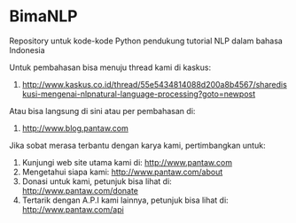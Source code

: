 # BimaNLP
Repository untuk kode-kode Python pendukung tutorial NLP dalam bahasa Indonesia

Untuk pembahasan bisa menuju thread kami di kaskus:

1. http://www.kaskus.co.id/thread/55e5434814088d200a8b4567/sharediskusi-mengenai-nlpnatural-language-processing?goto=newpost


Atau bisa langsung di sini atau per pembahasan di: 

1. http://www.blog.pantaw.com



Jika sobat merasa terbantu dengan karya kami, pertimbangkan untuk:

1. Kunjungi web site utama kami di: http://www.pantaw.com
2. Mengetahui siapa kami: http://www.pantaw.com/about
3. Donasi untuk kami, petunjuk bisa lihat di: http://www.pantaw.com/donate
4. Tertarik dengan A.P.I kami lainnya, petunjuk bisa lihat di: http://www.pantaw.com/api
